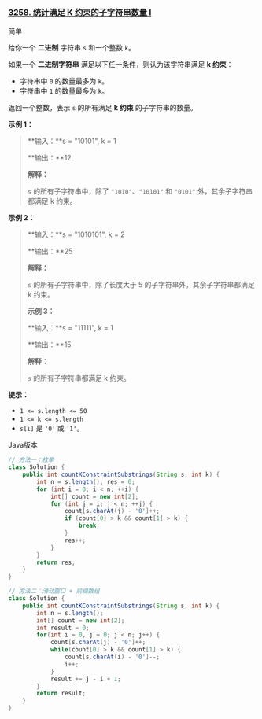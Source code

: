 ### [3258. 统计满足 K 约束的子字符串数量 I](https://leetcode.cn/problems/count-substrings-that-satisfy-k-constraint-i/)

简单

给你一个 **二进制** 字符串 `s` 和一个整数 `k`。

如果一个 **二进制字符串** 满足以下任一条件，则认为该字符串满足 **k 约束**：

- 字符串中 `0` 的数量最多为 `k`。
- 字符串中 `1` 的数量最多为 `k`。

返回一个整数，表示 `s` 的所有满足 **k 约束** 的子字符串的数量。

**示例 1：**

> **输入：**s = "10101", k = 1
>
> **输出：**12
>
> **解释：**
>
> `s` 的所有子字符串中，除了 `"1010"`、`"10101"` 和 `"0101"` 外，其余子字符串都满足 k 约束。

**示例 2：**

> **输入：**s = "1010101", k = 2
>
> **输出：**25
>
> **解释：**
>
> `s` 的所有子字符串中，除了长度大于 5 的子字符串外，其余子字符串都满足 k 约束。
>
> **示例 3：**
>
> **输入：**s = "11111", k = 1
>
> **输出：**15
>
> **解释：**
>
> `s` 的所有子字符串都满足 k 约束。

**提示：**

- `1 <= s.length <= 50`
- `1 <= k <= s.length`
- `s[i]` 是 `'0'` 或 `'1'`。

Java版本

```java
// 方法一：枚举
class Solution {
    public int countKConstraintSubstrings(String s, int k) {
        int n = s.length(), res = 0;
        for (int i = 0; i < n; ++i) {
            int[] count = new int[2];
            for (int j = i; j < n; ++j) {
                count[s.charAt(j) - '0']++;
                if (count[0] > k && count[1] > k) {
                    break;
                }
                res++;
            }
        }
        return res;
    }
}

// 方法二：滑动窗口 + 前缀数组
class Solution {
    public int countKConstraintSubstrings(String s, int k) {
        int n = s.length();
        int[] count = new int[2];
        int result = 0;
        for(int i = 0, j = 0; j < n; j++) {
            count[s.charAt(j) - '0']++;
            while(count[0] > k && count[1] > k) {
                count[s.charAt(i) - '0']--;
                i++;
            }
            result += j - i + 1;
        }
        return result;
    }
}
```

